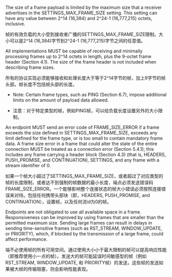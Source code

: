 The size of a frame payload is limited by the maximum size that a receiver advertises in the SETTINGS_MAX_FRAME_SIZE setting. This setting can have any value between 2^14 (16,384) and 2^24-1 (16,777,215) octets, inclusive.

帧的有效负载的大小受到接收者广播的SETTINGS_MAX_FRAME_SIZE限制。大小可以是2^14 (16,384)字节到2^24-1 (16,777,215)字节之间的任意值。

All implementations MUST be capable of receiving and minimally processing frames up to 2^14 octets in length, plus the 9-octet frame header (Section 4.1). The size of the frame header is not included when describing frame sizes.

所有的协议实现必须能够接收和处理长度大于等于2^14字节的帧，加上9字节的帧头部。帧长度不包括帧头部的长度。

+	Note: Certain frame types, such as PING (Section 6.7), impose additional limits on the amount of payload data allowed.

+   注意：对于特定类型的帧，例如PING帧，可以给负载长度设置另外的大小限制。

An endpoint MUST send an error code of FRAME_SIZE_ERROR if a frame exceeds the size defined in SETTINGS_MAX_FRAME_SIZE, exceeds any limit defined for the frame type, or is too small to contain mandatory frame data. A frame size error in a frame that could alter the state of the entire connection MUST be treated as a connection error (Section 5.4.1); this includes any frame carrying a header block (Section 4.3) (that is, HEADERS, PUSH_PROMISE, and CONTINUATION), SETTINGS, and any frame with a stream identifier of 0.

如果一个帧大小超过了SETTINGS_MAX_FRAME_SIZE，或者超过了对应类型的帧的长度限制，或者达不到强制的帧数据的最小长度，端点必须发送错误码FRAME_SIZE_ERROR。一个能够影响整个连接状态的帧大小错误必须按照连接错误来对待。包括任何携带头部块（即，HEADERS, PUSH_PROMISE, and CONTINUATION），设置帧，以及任何流id为0的帧。

Endpoints are not obligated to use all available space in a frame. Responsiveness can be improved by using frames that are smaller than the permitted maximum size. Sending large frames can result in delays in sending time-sensitive frames (such as RST_STREAM, WINDOW_UPDATE, or PRIORITY), which, if blocked by the transmission of a large frame, could affect performance.

端不必使用帧的所有可用空间。通过使用大小小于最大限制的帧可以提高响应性能（即推荐使用小一点的帧）。发送大的帧可能延误时间敏感型的帧（例如RST_STREAM, WINDOW_UPDATE, 和 PRIORITY帧）的发送，这些帧的发送如果被大帧的传输阻塞，则会影响性能表现。

